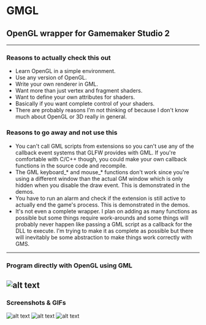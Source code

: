 # GMGL
## OpenGL wrapper for Gamemaker Studio 2

---

### Reasons to actually check this out
* Learn OpenGL in a simple environment.
* Use any version of OpenGL.
* Write your own renderer in GML.
* Want more than just vertex and fragment shaders.
* Want to define your own attributes for shaders.
* Basically if you want complete control of your shaders.
* There are probably reasons I'm not thinking of because 
I don't know much about OpenGL or 3D really in general.

### Reasons to go away and not use this
* You can't call GML scripts from extensions so you can't use 
any of the callback event systems that GLFW provides with GML.
If you're comfortable with C/C++ though, you could make your own
callback functions in the source code and recompile.
* The GML keyboard_* and mouse_* functions don't work since you're using
a different window than the actual GM window which is only hidden
when you disable the draw event. This is demonstrated in the demos.
* You have to run an alarm and check if the extension is still active 
to actually end the game's process. This is demonstrated in the demos.
* It's not even a complete wrapper. I plan on adding as many functions
as possible but some things require work-arounds and some things will 
probably never happen like passing a GML script as a callback for the 
DLL to execute. I'm trying to make it as complete as possible but there 
will inevitably be some abstraction to make things work correctly with GMS.

---
### Program directly with OpenGL using GML
![alt text](https://i.imgur.com/86lTGtw.png,"")
---
### Screenshots & GIFs
![alt text](https://i.imgur.com/K4kS50U.png,"")
![alt text](https://i.imgur.com/esI2D2H.gif,"")
![alt text](https://i.imgur.com/NtrpRoR.gif,"")